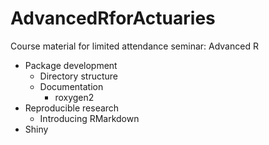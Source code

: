 AdvancedRforActuaries
=====================

Course material for limited attendance seminar: Advanced R

* Package development
  * Directory structure
  * Documentation
    * roxygen2
* Reproducible research
  * Introducing RMarkdown
* Shiny

